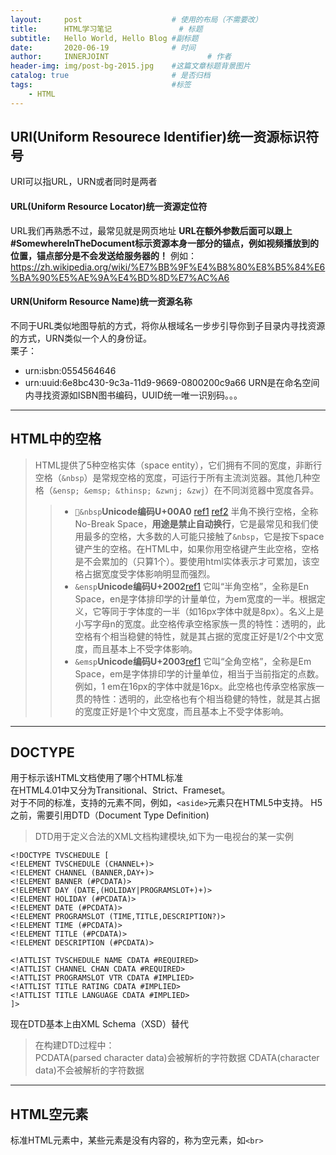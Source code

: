 ```yaml
---
layout:     post                    # 使用的布局（不需要改）
title:      HTML学习笔记               # 标题 
subtitle:   Hello World, Hello Blog #副标题
date:       2020-06-19              # 时间
author:     INNERJOINT                      # 作者
header-img: img/post-bg-2015.jpg    #这篇文章标题背景图片
catalog: true                       # 是否归档
tags:                               #标签
    - HTML
---
```


## URI(Uniform Resourece Identifier)统一资源标识符号
URI可以指URL，URN或者同时是两者
#### URL(Uniform Resource Locator)统一资源定位符

URL我们再熟悉不过，最常见就是网页地址
**URL在额外参数后面可以跟上#SomewhereInTheDocument标示资源本身一部分的锚点，例如视频播放到的位置，锚点部分是不会发送给服务器的！**
例如：https://zh.wikipedia.org/wiki/%E7%BB%9F%E4%B8%80%E8%B5%84%E6%BA%90%E5%AE%9A%E4%BD%8D%E7%AC%A6

#### URN(Uniform Resource Name)统一资源名称

不同于URL类似地图导航的方式，将你从根域名一步步引导你到子目录内寻找资源的方式，URN类似一个人的身份证。<br>
栗子：<br>
* urn:isbn:0554564646
* urn:uuid:6e8bc430-9c3a-11d9-9669-0800200c9a66
URN是在命名空间内寻找资源如ISBN图书编码，UUID统一唯一识别码。。。

---
## HTML中的空格
>HTML提供了5种空格实体（space entity），它们拥有不同的宽度，非断行空格（```&nbsp```）是常规空格的宽度，可运行于所有主流浏览器。其他几种空格（```&ensp; &emsp; &thinsp; &zwnj; &zwj```）在不同浏览器中宽度各异。
>> * ```&nbsp```**Unicode编码U+00A0** [ref1](https://www.fileformat.info/info/unicode/char/00a0/index.htm)    [ref2](https://www.unicode.org/charts/PDF/U0080.pdf)
半角不换行空格，全称No-Break Space，**用途是禁止自动换行**，它是最常见和我们使用最多的空格，大多数的人可能只接触了```&nbsp```，它是按下space键产生的空格。在HTML中，如果你用空格键产生此空格，空格是不会累加的（只算1个）。要使用html实体表示才可累加，该空格占据宽度受字体影响明显而强烈。
>> * ```&ensp```**Unicode编码U+2002**[ref1](https://www.fileformat.info/info/unicode/char/2002/index.htm) 
它叫“半角空格”，全称是En Space，en是字体排印学的计量单位，为em宽度的一半。根据定义，它等同于字体度的一半（如16px字体中就是8px）。名义上是小写字母n的宽度。此空格传承空格家族一贯的特性：透明的，此空格有个相当稳健的特性，就是其占据的宽度正好是1/2个中文宽度，而且基本上不受字体影响。
>>* ```&emsp```**Unicode编码U+2003**[ref1](https://www.fileformat.info/info/unicode/char/2003/index.htm) 
它叫“全角空格”，全称是Em Space，em是字体排印学的计量单位，相当于当前指定的点数。例如，1 em在16px的字体中就是16px。此空格也传承空格家族一贯的特性：透明的，此空格也有个相当稳健的特性，就是其占据的宽度正好是1个中文宽度，而且基本上不受字体影响。

---
## DOCTYPE
用于标示该HTML文档使用了哪个HTML标准<br>
在HTML4.01中又分为Transitional、Strict、Frameset。<br>
对于不同的标准，支持的元素不同，例如，```<aside>```元素只在HTML5中支持。
H5之前，需要引用DTD（Document Type Definition)
>DTD用于定义合法的XML文档构建模块,如下为一电视台的某一实例
```
<!DOCTYPE TVSCHEDULE [
<!ELEMENT TVSCHEDULE (CHANNEL+)>
<!ELEMENT CHANNEL (BANNER,DAY+)>
<!ELEMENT BANNER (#PCDATA)>
<!ELEMENT DAY (DATE,(HOLIDAY|PROGRAMSLOT+)+)>
<!ELEMENT HOLIDAY (#PCDATA)>
<!ELEMENT DATE (#PCDATA)>
<!ELEMENT PROGRAMSLOT (TIME,TITLE,DESCRIPTION?)>
<!ELEMENT TIME (#PCDATA)>
<!ELEMENT TITLE (#PCDATA)> 
<!ELEMENT DESCRIPTION (#PCDATA)>

<!ATTLIST TVSCHEDULE NAME CDATA #REQUIRED>
<!ATTLIST CHANNEL CHAN CDATA #REQUIRED>
<!ATTLIST PROGRAMSLOT VTR CDATA #IMPLIED>
<!ATTLIST TITLE RATING CDATA #IMPLIED>
<!ATTLIST TITLE LANGUAGE CDATA #IMPLIED>
]>
```
现在DTD基本上由XML Schema（XSD）替代
>在构建DTD过程中：<br>
PCDATA(parsed character data)会被解析的字符数据
CDATA(character data)不会被解析的字符数据
---

## HTML空元素
标准HTML元素中，某些元素是没有内容的，称为空元素，如``<br>``
